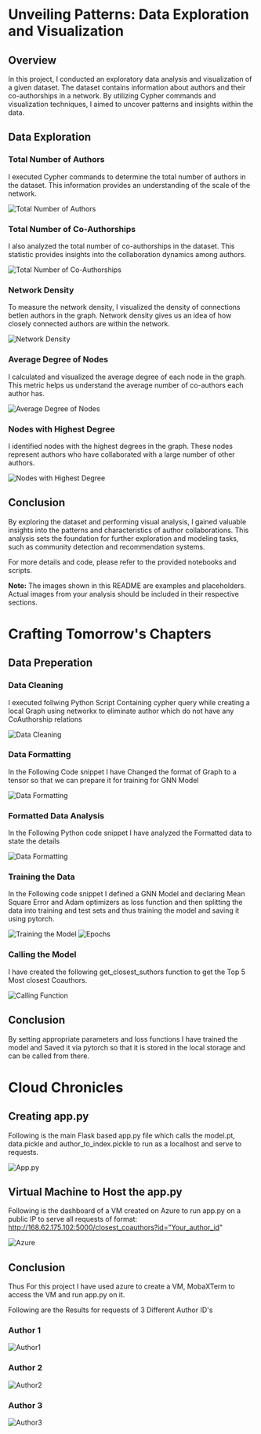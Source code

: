 # Unveiling Patterns: Data Exploration and Visualization

## Overview

In this project, I conducted an exploratory data analysis and visualization of a given dataset. The dataset contains information about authors and their co-authorships in a network. By utilizing Cypher commands and visualization techniques, I aimed to uncover patterns and insights within the data.

## Data Exploration

### Total Number of Authors

I executed Cypher commands to determine the total number of authors in the dataset. This information provides an understanding of the scale of the network.

![Total Number of Authors](images/total_authors.png)

### Total Number of Co-Authorships

I also analyzed the total number of co-authorships in the dataset. This statistic provides insights into the collaboration dynamics among authors.

![Total Number of Co-Authorships](images/total_coauthorships.png)

### Network Density

To measure the network density, I visualized the density of connections betIen authors in the graph. Network density gives us an idea of how closely connected authors are within the network.

![Network Density](images/network_density.png)

### Average Degree of Nodes

I calculated and visualized the average degree of each node in the graph. This metric helps us understand the average number of co-authors each author has.

![Average Degree of Nodes](images/average_degree.png)

### Nodes with Highest Degree

I identified nodes with the highest degrees in the graph. These nodes represent authors who have collaborated with a large number of other authors.

![Nodes with Highest Degree](images/highest_degree_nodes.png)

## Conclusion

By exploring the dataset and performing visual analysis, I gained valuable insights into the patterns and characteristics of author collaborations. This analysis sets the foundation for further exploration and modeling tasks, such as community detection and recommendation systems.

For more details and code, please refer to the provided notebooks and scripts.

**Note:** The images shown in this README are examples and placeholders. Actual images from your analysis should be included in their respective sections.

# Crafting Tomorrow's Chapters

## Data Preperation

### Data Cleaning

I executed follwing Python Script Containing cypher query while creating a local Graph using networkx to eliminate author which do not have any CoAuthorship relations

![Data Cleaning](images/cleaning.png)

### Data Formatting

In the Following Code snippet I have Changed the format of Graph to a tensor so that we can prepare it for training for GNN Model

![Data Formatting](images/formatting.png)

### Formatted Data Analysis

In the Following Python code snippet I have analyzed the Formatted data to state the details

![Data Formatting](images/Formatted_data.png)

### Training the Data

In the Following code snippet I defined a GNN Model and declaring Mean Square Error and Adam optimizers as loss function and then splitting the data into training and test sets and thus training the model and saving it using pytorch.

![Training the Model](images/training.png)
![Epochs](images/epochs.png)

### Calling the Model

I have created the following get_closest_suthors function to get the Top 5 Most closest Coauthors.

![Calling Function](images/calling.png)

## Conclusion

By setting appropriate parameters and loss functions I have trained the model and Saved it via pytorch so that it is stored in the local storage and can be called from there.


# Cloud Chronicles 

## Creating app.py

Following is the main Flask based app.py file which calls the model.pt, data.pickle and author_to_index.pickle to run as a localhost and serve to requests.

![App.py](images/app.png)

## Virtual Machine to Host the app.py

Following is the dashboard of a VM created on Azure to run app.py on a public IP to serve all requests of format: http://168.62.175.102:5000/closest_coauthors?id="Your_author_id"

![Azure](images/azure.png)

## Conclusion

Thus For this project I have used azure to create a VM, MobaXTerm to access the VM and run app.py on it.

Following are the Results for requests of 3 Different Author ID's 

### Author 1

![Author1](images/author1.png)

### Author 2

![Author2](images/author2.png)

### Author 3

![Author3](images/author3.png)